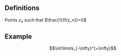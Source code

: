 ## Definitions

Points $z_n$ such that $\frac{1}{f(z_n)}=0$
## Example

$$\int\limits_{-\infty}^{+\infty}$$